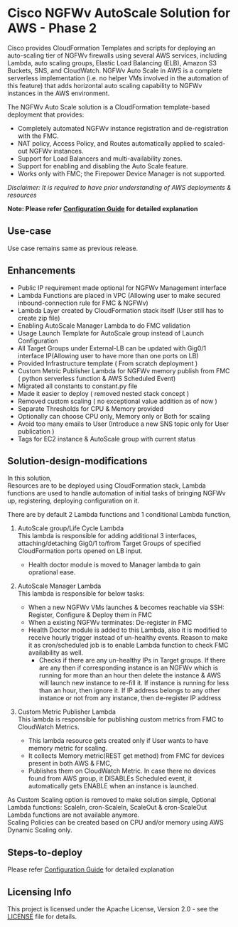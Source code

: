 # Cisco NGFWv AutoScale Solution for AWS - Phase 2

Cisco provides CloudFormation Templates and scripts for deploying an auto-scaling tier of NGFWv firewalls
using several AWS services, including Lambda, auto scaling groups, Elastic Load Balancing (ELB), Amazon
S3 Buckets, SNS, and CloudWatch.
NGFWv Auto Scale in AWS is a complete serverless implementation (i.e. no helper VMs involved in the
automation of this feature) that adds horizontal auto scaling capability to NGFWv instances in the AWS
environment.<br>

The NGFWv Auto Scale solution is a CloudFormation template-based deployment that provides:

* Completely automated NGFWv instance registration and de-registration with the FMC.
* NAT policy, Access Policy, and Routes automatically applied to scaled-out NGFWv instances.
* Support for Load Balancers and multi-availability zones.
* Support for enabling and disabling the Auto Scale feature.
* Works only with FMC; the Firepower Device Manager is not supported.

*Disclaimer: It is required to have prior understanding of AWS deployments & resources*

**Note: Please refer [Configuration Guide](./deploy-ftdv-auto-scale-for-aws.pdf) for detailed explanation**

## Use-case

Use case remains same as previous release.

## Enhancements

*	Public IP requirement made optional for NGFWv Management interface
*	Lambda Functions are placed in VPC (Allowing user to make secured inbound-connection rule for FMC & NGFWv)
*	Lambda Layer created by CloudFormation stack itself (User still has to create zip file)
*	Enabling AutoScale Manager Lambda to do FMC validation
*	Usage Launch Template for AutoScale group instead of Launch Configuration
*	All Target Groups under External-LB can be updated with Gig0/1 interface IP(Allowing user to have more than one ports on LB)
*	Provided Infrastructure template ( From scratch deployment )
*	Custom Metric Publisher Lambda for NGFWv memory publish from FMC ( python serverless function & AWS Scheduled Event)
*	Migrated all constants to constant.py file
*	Made it easier to deploy ( removed nested stack concept )
*	Removed custom scaling ( no exceptional value addition as of now )
*	Separate Thresholds for CPU & Memory provided
*	Optionally can choose CPU only, Memory only or Both for scaling
*	Avoid too many emails to User (Introduce a new SNS topic only for User publication )
*	Tags for EC2 instance & AutoScale group with current status

## Solution-design-modifications
In this solution, <br>
Resources are to be deployed using CloudFormation stack, Lambda functions are used to
handle automation of initial tasks of bringing NGFWv up, registering, deploying configuration on it.

There are by default 2 Lambda functions and 1 conditional Lambda  function,
1. AutoScale group/Life Cycle Lambda <br>
    This lambda is responsible for adding additional 3 interfaces, attaching/detaching Gig0/1 to/from Target Groups of specified
    CloudFormation ports opened on LB input.
    *   Health doctor module is moved to Manager lambda to gain oprational ease.

2. AutoScale Manager Lambda <br>
    This lambda is responsible for below tasks:<br>
    *   When a new NGFWv VMs launches & becomes reachable via SSH: Register, Configure & Deploy them in FMC
    *   When a existing NGFWv terminates: De-register in FMC
    *   Health Doctor module is added to this Lambda, also it is modified to receive hourly trigger instead of un-healthy events.
        Reason to make it as cron/scheduled job is to enable Lambda function to check FMC availability as well.
        * Checks if there are any un-healthy IPs in Target groups. If there are any then if corresponding instance is an NGFWv which is running for more than an hour
          then delete the instance & AWS will launch new instance to re-fill it.
          If instance is running for less than an hour, then ignore it.
          If IP address belongs to any other instance or not from any instance, then de-register IP address

3. Custom Metric Publisher Lambda <br>
    This lambda is responsible for publishing custom metrics from FMC to CloudWatch Metrics. <br>
    *   This lambda resource gets created only if User wants to have memory metric for scaling.
    *   It collects Memory metric(REST get method) from FMC for devices present in both AWS & FMC,
    *   Publishes them on CloudWatch Metric. In case there no devices found from AWS group, it DISABLEs Scheduled event, it automatically gets
    ENABLE when an instance is launched.

As Custom Scaling option is removed to make solution simple,
Optional Lambda functions: ScaleIn, cron-ScaleIn, ScaleOut & cron-ScaleOut Lambda functions are not available anymore. <br>
Scaling Policies can be created based on CPU and/or memory using AWS Dynamic Scaling only.

## Steps-to-deploy

Please refer [Configuration Guide](./deploy-ftdv-auto-scale-for-aws.pdf) for detailed explanation

## Licensing Info

This project is licensed under the Apache License, Version 2.0 - see the [LICENSE](../../../LICENSE) file for details.
